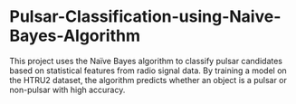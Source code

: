 # Pulsar-Classification-using-Naive-Bayes-Algorithm
This project uses the Naïve Bayes algorithm to classify pulsar candidates based on statistical features from radio signal data. By training a model on the HTRU2 dataset, the algorithm predicts whether an object is a pulsar or non-pulsar with high accuracy. 
